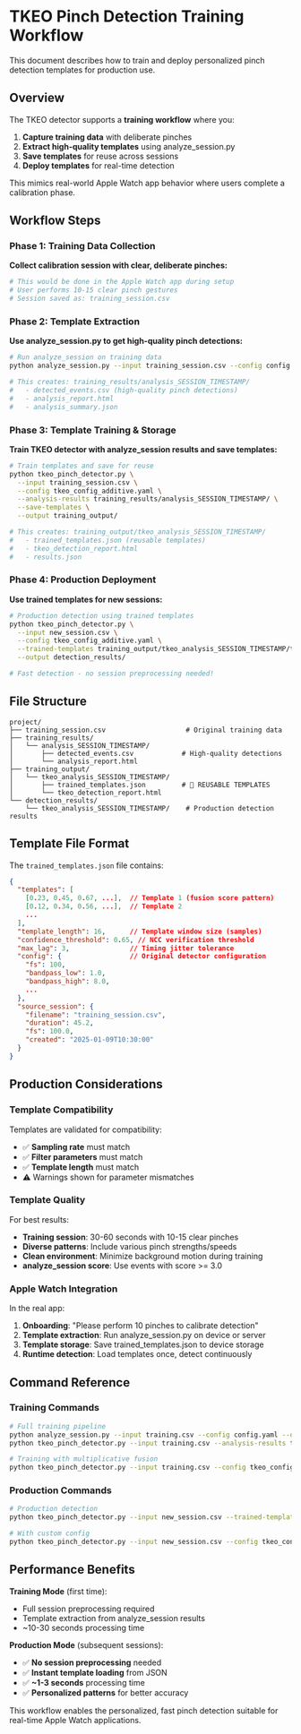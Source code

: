 # TKEO Pinch Detection Training Workflow

This document describes how to train and deploy personalized pinch detection templates for production use.

## Overview

The TKEO detector supports a **training workflow** where you:
1. **Capture training data** with deliberate pinches
2. **Extract high-quality templates** using analyze_session.py
3. **Save templates** for reuse across sessions
4. **Deploy templates** for real-time detection

This mimics real-world Apple Watch app behavior where users complete a calibration phase.

## Workflow Steps

### Phase 1: Training Data Collection

**Collect calibration session with clear, deliberate pinches:**

```bash
# This would be done in the Apple Watch app during setup
# User performs 10-15 clear pinch gestures
# Session saved as: training_session.csv
```

### Phase 2: Template Extraction

**Use analyze_session.py to get high-quality pinch detections:**

```bash
# Run analyze_session on training data
python analyze_session.py --input training_session.csv --config config.yaml --output training_results/

# This creates: training_results/analysis_SESSION_TIMESTAMP/ 
#   - detected_events.csv (high-quality pinch detections)
#   - analysis_report.html
#   - analysis_summary.json
```

### Phase 3: Template Training & Storage

**Train TKEO detector with analyze_session results and save templates:**

```bash
# Train templates and save for reuse
python tkeo_pinch_detector.py \
  --input training_session.csv \
  --config tkeo_config_additive.yaml \
  --analysis-results training_results/analysis_SESSION_TIMESTAMP/ \
  --save-templates \
  --output training_output/

# This creates: training_output/tkeo_analysis_SESSION_TIMESTAMP/
#   - trained_templates.json (reusable templates)
#   - tkeo_detection_report.html
#   - results.json
```

### Phase 4: Production Deployment

**Use trained templates for new sessions:**

```bash
# Production detection using trained templates
python tkeo_pinch_detector.py \
  --input new_session.csv \
  --config tkeo_config_additive.yaml \
  --trained-templates training_output/tkeo_analysis_SESSION_TIMESTAMP/trained_templates.json \
  --output detection_results/

# Fast detection - no session preprocessing needed!
```

## File Structure

```
project/
├── training_session.csv                    # Original training data
├── training_results/
│   └── analysis_SESSION_TIMESTAMP/
│       ├── detected_events.csv            # High-quality detections
│       └── analysis_report.html
├── training_output/
│   └── tkeo_analysis_SESSION_TIMESTAMP/
│       ├── trained_templates.json         # 🔑 REUSABLE TEMPLATES
│       └── tkeo_detection_report.html
└── detection_results/
    └── tkeo_analysis_SESSION_TIMESTAMP/    # Production detection results
```

## Template File Format

The `trained_templates.json` file contains:

```json
{
  "templates": [
    [0.23, 0.45, 0.67, ...],  // Template 1 (fusion score pattern)
    [0.12, 0.34, 0.56, ...],  // Template 2
    ...
  ],
  "template_length": 16,      // Template window size (samples)
  "confidence_threshold": 0.65, // NCC verification threshold
  "max_lag": 3,               // Timing jitter tolerance
  "config": {                 // Original detector configuration
    "fs": 100,
    "bandpass_low": 1.0,
    "bandpass_high": 8.0,
    ...
  },
  "source_session": {
    "filename": "training_session.csv",
    "duration": 45.2,
    "fs": 100.0,
    "created": "2025-01-09T10:30:00"
  }
}
```

## Production Considerations

### Template Compatibility

Templates are validated for compatibility:
- ✅ **Sampling rate** must match
- ✅ **Filter parameters** must match  
- ✅ **Template length** must match
- ⚠️ Warnings shown for parameter mismatches

### Template Quality

For best results:
- **Training session**: 30-60 seconds with 10-15 clear pinches
- **Diverse patterns**: Include various pinch strengths/speeds
- **Clean environment**: Minimize background motion during training
- **analyze_session score**: Use events with score >= 3.0

### Apple Watch Integration

In the real app:
1. **Onboarding**: "Please perform 10 pinches to calibrate detection"
2. **Template extraction**: Run analyze_session.py on device or server
3. **Template storage**: Save trained_templates.json to device storage
4. **Runtime detection**: Load templates once, detect continuously

## Command Reference

### Training Commands

```bash
# Full training pipeline
python analyze_session.py --input training.csv --config config.yaml --output training_results/
python tkeo_pinch_detector.py --input training.csv --analysis-results training_results/analysis_*/ --save-templates

# Training with multiplicative fusion
python tkeo_pinch_detector.py --input training.csv --config tkeo_config_multiplicative.yaml --analysis-results training_results/analysis_*/ --save-templates
```

### Production Commands

```bash
# Production detection
python tkeo_pinch_detector.py --input new_session.csv --trained-templates trained_templates.json

# With custom config
python tkeo_pinch_detector.py --input new_session.csv --config tkeo_config_additive.yaml --trained-templates trained_templates.json
```

## Performance Benefits

**Training Mode** (first time):
- Full session preprocessing required
- Template extraction from analyze_session results
- ~10-30 seconds processing time

**Production Mode** (subsequent sessions):
- ✅ **No session preprocessing** needed
- ✅ **Instant template loading** from JSON
- ✅ **~1-3 seconds** processing time  
- ✅ **Personalized patterns** for better accuracy

This workflow enables the personalized, fast pinch detection suitable for real-time Apple Watch applications.